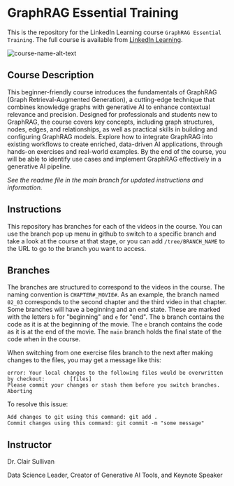 # GraphRAG Essential Training
This is the repository for the LinkedIn Learning course `GraphRAG Essential Training`. The full course is available from [LinkedIn Learning][lil-course-url].

![course-name-alt-text][lil-thumbnail-url] 

## Course Description

This beginner-friendly course introduces the fundamentals of GraphRAG (Graph Retrieval-Augmented Generation), a cutting-edge technique that combines knowledge graphs with generative AI to enhance contextual relevance and precision. Designed for professionals and students new to GraphRAG, the course covers key concepts, including graph structures, nodes, edges, and relationships, as well as practical skills in building and configuring GraphRAG models. Explore how to integrate GraphRAG into existing workflows to create enriched, data-driven AI applications, through hands-on exercises and real-world examples. By the end of the course, you will be able to identify use cases and implement GraphRAG effectively in a generative AI pipeline.

_See the readme file in the main branch for updated instructions and information._
## Instructions
This repository has branches for each of the videos in the course. You can use the branch pop up menu in github to switch to a specific branch and take a look at the course at that stage, or you can add `/tree/BRANCH_NAME` to the URL to go to the branch you want to access.

## Branches
The branches are structured to correspond to the videos in the course. The naming convention is `CHAPTER#_MOVIE#`. As an example, the branch named `02_03` corresponds to the second chapter and the third video in that chapter. 
Some branches will have a beginning and an end state. These are marked with the letters `b` for "beginning" and `e` for "end". The `b` branch contains the code as it is at the beginning of the movie. The `e` branch contains the code as it is at the end of the movie. The `main` branch holds the final state of the code when in the course.

When switching from one exercise files branch to the next after making changes to the files, you may get a message like this:

    error: Your local changes to the following files would be overwritten by checkout:        [files]
    Please commit your changes or stash them before you switch branches.
    Aborting

To resolve this issue:
	
    Add changes to git using this command: git add .
	Commit changes using this command: git commit -m "some message"

## Instructor

Dr. Clair Sullivan

Data Science Leader, Creator of Generative AI Tools, and Keynote Speaker

[0]: # (Replace these placeholder URLs with actual course URLs)

[lil-course-url]: https://www.linkedin.com/learning/graphrag-essential-training
[lil-thumbnail-url]: https://media.licdn.com/dms/image/v2/D4D0DAQFi9QampvwPSA/learning-public-crop_675_1200/B4DZetUdRvH4Ak-/0/1750959511423?e=2147483647&v=beta&t=of_oOKWXbCHekfDQV4BVnJvauTZd6DfRJGRwrabG1bo


